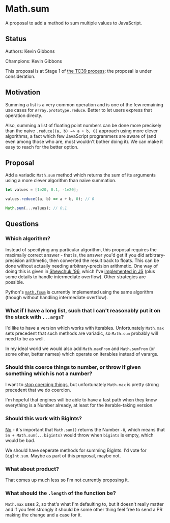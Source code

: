# Math.sum

A proposal to add a method to sum multiple values to JavaScript.

## Status

Authors: Kevin Gibbons

Champions: Kevin Gibbons

This proposal is at Stage 1 of [the TC39 process](https://tc39.es/process-document/): the proposal is under consideration.

## Motivation

Summing a list is a very common operation and is one of the few remaining use cases for `Array.prototype.reduce`. Better to let users express that operation directy.

Also, summing a list of floating point numbers can be done more precisely than the naive `.reduce((a, b) => a + b, 0)` approach using more clever algorithms, a fact which few JavaScript programmers are aware of (and even among those who are, most wouldn't bother doing it). We can make it easy to reach for the better option.

## Proposal

Add a variadic `Math.sum` method which returns the sum of its arguments using a more clever algorithm than naive summation.

```js
let values = [1e20, 0.1, -1e20];

values.reduce((a, b) => a + b, 0); // 0

Math.sum(...values); // 0.1
````

## Questions

### Which algorithm?

Instead of specifying any particular algorithm, this proposal requires the maximally correct answer - that is, the answer you'd get if you did arbitrary-precision arithmetic, then converted the result back to floats. This can be done without actually needing arbitrary-precision arithmetic. One way of doing this is given in [Shewchuk '96](./Shewchuk-robust-arithmetic.pdf), which I've [implemented in JS](./polyfill/polyfill.mjs) (plus some details to handle intermediate overflow). Other strategies are possible.

Python's [`math.fsum`](https://docs.python.org/3/library/math.html#math.fsum) is currently implemented using the same algorithm (though without handling intermediate overflow).

### What if I have a long list, such that I can't reasonably put it on the stack with `...args`?

I'd like to have a version which works with iterables. Unfortunately `Math.max` sets precedent that such methods are variadic, so `Math.sum` probably will need to be as well.

In my ideal world we would also add `Math.maxFrom` and `Math.sumFrom` (or some other, better names) which operate on iterables instead of varargs.

### Should this coerce things to number, or throw if given something which is not a number?

I want to [stop coercing things](https://github.com/tc39/how-we-work/pull/136), but unfortunately `Math.max` is pretty strong precedent that we do coercion.

I'm hopeful that engines will be able to have a fast path when they know everything is a Number already, at least for the iterable-taking version. 

### Should this work with BigInts?

[No](https://github.com/tc39/proposal-bigint-math/issues/23) - it's important that `Math.sum()` returns the Number `-0`, which means that `5n + Math.sum(...bigints)` would throw when `bigints` is empty, which would be bad.

We should have seperate methods for summing BigInts. I'd vote for `BigInt.sum`. Maybe as part of this proposal, maybe not.

### What about product?

That comes up much less so I'm not currently proposing it.

### What should the `.length` of the function be?

`Math.max` uses 2, so that's what I'm defaulting to, but it doesn't really matter and if you feel strongly it should be some other thing feel free to send a PR making the change and a case for it.
